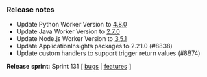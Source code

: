 ### Release notes
<!-- Please add your release notes in the following format:
- My change description (#PR)
-->
- Update Python Worker Version to [4.8.0](https://github.com/Azure/azure-functions-python-worker/releases/tag/4.8.0)
- Update Java Worker Version to [2.7.0](https://github.com/Azure/azure-functions-java-worker/releases/tag/2.7.0)
- Update Node.js Worker Version to [3.5.1](https://github.com/Azure/azure-functions-nodejs-worker/releases/tag/v3.5.1)
- Update ApplicationInsights packages to 2.21.0 (#8838)
- Update custom handlers to support trigger return values (#8874)

**Release sprint:** Sprint 131
[ [bugs](https://github.com/Azure/azure-functions-host/issues?q=is%3Aissue+milestone%3A%22Functions+Sprint+131%22+label%3Abug+is%3Aclosed) | [features](https://github.com/Azure/azure-functions-host/issues?q=is%3Aissue+milestone%3A%22Functions+Sprint+131%22+label%3Afeature+is%3Aclosed) ]

